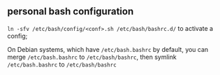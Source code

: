 ## personal bash configuration

`ln -sfv /etc/bash/config/<conf>.sh /etc/bash/bashrc.d/` to activate a config;

On Debian systems, which have `/etc/bash.bashrc` by default, you can merge `/etc/bash.bashrc` to `/etc/bash/bashrc`, then symlink `/etc/bash.bashrc` to `/etc/bash/bashrc`

